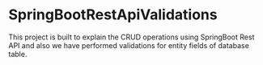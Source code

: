# SpringBootRestApiValidations
This project is built to explain the CRUD operations using SpringBoot Rest API and also we have performed validations for entity fields of database table. 

